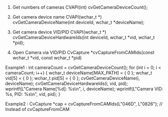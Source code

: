 1. Get numbers of cameras
CVAPI(int) cvGetCameraDeviceCount();

2. Get camera device name
CVAPI(wchar_t *) cvGetCameraDeviceName(int deviceId, wchar_t *deviceName);

3. Get camera device VID/PID
CVAPI(wchar_t *) cvGetCameraDeviceHardwareIds(int deviceId, wchar_t *vid, wchar_t *pid);

4. Open Camera via VID/PID
   CvCapture *cvCaptureFromCAMIds(const wchar_t *vid, const wchar_t *pid)

Example1 :
int cameraCount = cvGetCameraDeviceCount();
for (int i = 0; i < cameraCount; i++) {
	wchar_t deviceName[MAX_PATH] = { 0 };
	wchar_t vid[5] = { 0 };
	wchar_t pid[5] = { 0 };
	cvGetCameraDeviceName(i, deviceName);
	cvGetCameraDeviceHardwareIds(i, vid, pid);
	wprintf(L"Camera Name[%d]: %s\n", i, deviceName);
	wprintf(L"Camera VID: %s, PID: %s\n", vid, pid);
}

Example2 :
CvCapture *cap = cvCaptureFromCAMIds(L"046D", L"0826"); // Instead of cvCaptureFromCAM

